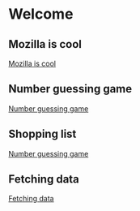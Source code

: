 # Welcome

## Mozilla is cool

[Mozilla is cool](https://aogajws.github.io/beginner-html-site-scripted/)

## Number guessing game

[Number guessing game](https://aogajws.github.io/beginner-html-site-scripted/number-guessing-game/number-guessing-game-start.html)

## Shopping list

[Number guessing game](https://aogajws.github.io/beginner-html-site-scripted/shopping-list/shopping-list.html)

## Fetching data

[Fetching data](https://aogajws.github.io/beginner-html-site-scripted/fetching-data/fetch-start.html)
